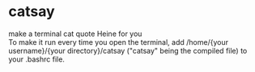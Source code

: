 # catsay
make a terminal cat quote Heine for you                 
To make it run every time you open the terminal, add /home/{your username}/{your directory}/catsay ("catsay" being the compiled file) to your .bashrc file.
